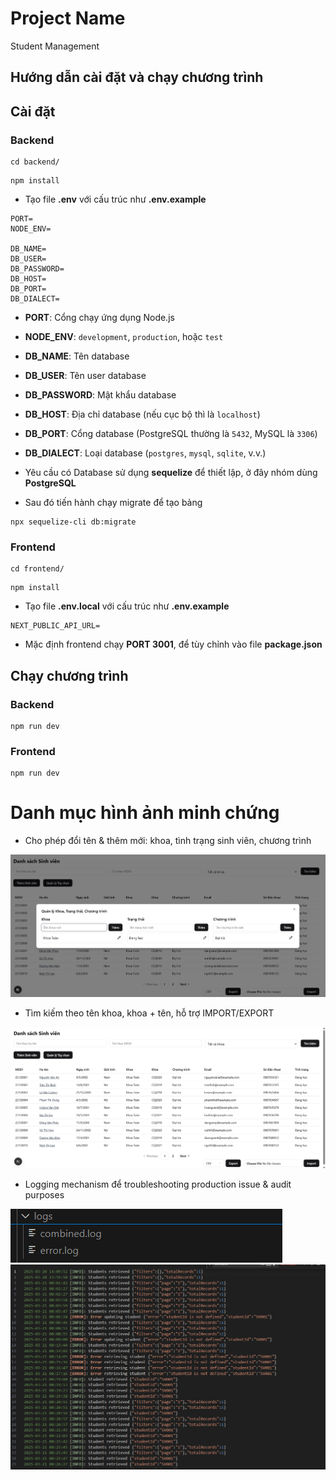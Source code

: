 # Project Name
Student Management

## Hướng dẫn cài đặt và chạy chương trình
## Cài đặt
### Backend
```
cd backend/
```
```
npm install
```
- Tạo file <b>.env</b> với cấu trúc như <b>.env.example</b>
```
PORT=
NODE_ENV=

DB_NAME=
DB_USER=
DB_PASSWORD=
DB_HOST=
DB_PORT=
DB_DIALECT=
```

- **PORT**: Cổng chạy ứng dụng Node.js  
- **NODE_ENV**: `development`, `production`, hoặc `test`  
- **DB_NAME**: Tên database  
- **DB_USER**: Tên user database  
- **DB_PASSWORD**: Mật khẩu database  
- **DB_HOST**: Địa chỉ database (nếu cục bộ thì là `localhost`)  
- **DB_PORT**: Cổng database (PostgreSQL thường là `5432`, MySQL là `3306`)  
- **DB_DIALECT**: Loại database (`postgres`, `mysql`, `sqlite`, v.v.)  

- Yêu cầu có Database sử dụng <b>sequelize</b> để thiết lập, ở đây nhóm dùng <b>PostgreSQL</b>
- Sau đó tiến hành chạy migrate để tạo bảng
```
npx sequelize-cli db:migrate
```
### Frontend
```
cd frontend/
```
```
npm install
```
- Tạo file <b>.env.local</b> với cấu trúc như <b>.env.example</b>
```
NEXT_PUBLIC_API_URL=
```
- Mặc định frontend chạy <b>PORT 3001</b>, để tùy chỉnh vào file <b>package.json</b>
## Chạy chương trình
### Backend
```
npm run dev
```
### Frontend
```
npm run dev
```

# Danh mục hình ảnh minh chứng
- Cho phép đổi tên & thêm mới: khoa, tình trạng sinh viên, chương trình

<img src="./images/label-management.png" alt="Mô tả hình ảnh" width="auto">

- Tìm kiếm theo tên khoa, khoa + tên, hỗ trợ IMPORT/EXPORT

<img src="./images/main-page.png" alt="Mô tả hình ảnh" width="auto">

- Logging mechanism để troubleshooting production issue & audit purposes

<img src="./images/logs-1.png" alt="Mô tả hình ảnh" width="auto">
<img src="./images/logs-2.png" alt="Mô tả hình ảnh" width="auto">
